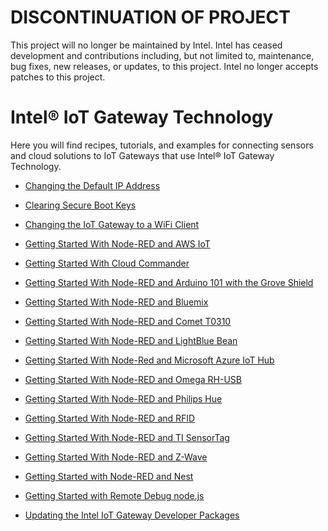 # DISCONTINUATION OF PROJECT #
This project will no longer be maintained by Intel.
Intel has ceased development and contributions including, but not limited to, maintenance, bug fixes, new releases, or updates, to this project.
Intel no longer accepts patches to this project.
# Intel® IoT Gateway Technology 
Here you will find recipes, tutorials, and examples for connecting sensors and cloud solutions to IoT Gateways that use Intel® IoT Gateway Technology.

- [Changing the Default IP Address](Changing%20the%20Default%20IP%20Address/README.md)

- [Clearing Secure Boot Keys](Clearing%20Secure%20Boot%20Keys/README.md)

- [Changing the IoT Gateway to a WiFi Client](Changing%20the%20IoT%20Gateway%20to%20a%20WiFi%20Client/README.md)

- [Getting Started With Node-RED and AWS IoT](Getting%20Started%20With%20Node-Red%20and%20AWS%20IoT/README.md)
 
- [Getting Started With Cloud Commander](Getting%20Started%20With%20Cloud%20Commander/README.md)

- [Getting Started With Node-RED and Arduino 101 with the Grove Shield](Getting%20Started%20With%20Node-Red%20and%20Arduino%20101%20with%20the%20Grove%20Shield/README.md)

- [Getting Started With Node-RED and Bluemix](Getting%20Started%20With%20Node-Red%20and%20Bluemix/README.md)

- [Getting Started With Node-RED and Comet T0310](Getting%20Started%20With%20Node-Red%20and%20Comet%20T0310/README.md)

- [Getting Started With Node-RED and LightBlue Bean](Getting%20Started%20With%20Node-Red%20and%20LightBlue%20Bean/README.md)

- [Getting Started With Node-Red and Microsoft Azure IoT Hub](Getting%20Started%20With%20Node-Red%20and%20Microsoft%20Azure%20IoT%20Hub/README.md)

- [Getting Started With Node-RED and Omega RH-USB](Getting%20Started%20With%20Node-Red%20and%20Omega%20RH-USB/README.md)

- [Getting Started With Node-RED and Philips Hue](Getting%20Started%20With%20Node-Red%20and%20Philips%20Hue/README.md)

- [Getting Started With Node-RED and RFID](Getting%20Started%20With%20Node-Red%20and%20RFID/README.md)

- [Getting Started With Node-RED and TI SensorTag](Getting%20Started%20With%20Node-Red%20and%20TI%20SensorTag/README.md)

- [Getting Started With Node-RED and Z-Wave](Getting%20Started%20With%20Node-Red%20and%20Z-Wave/README.md)

- [Getting Started with Node-RED and Nest](Getting%20Started%20With%20Node-Red%20and%20Nest/README.md)

- [Getting Started with Remote Debug node.js](Getting%20Started%20With%20Remote%20Debug/README.md)

- [Updating the Intel IoT Gateway Developer Packages](Updating%20the%20Intel%20IoT%20Gateway%20Developer%20Packages/README.md)
